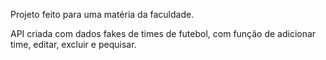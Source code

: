 Projeto feito para uma matéria da faculdade.

API criada com dados fakes de times de futebol, com função de adicionar time, editar, excluir e pequisar.
